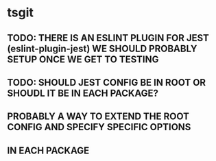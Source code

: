 # tsgit

## TODO: THERE IS AN ESLINT PLUGIN FOR JEST (eslint-plugin-jest) WE SHOULD PROBABLY SETUP ONCE WE GET TO TESTING

## TODO: SHOULD JEST CONFIG BE IN ROOT OR SHOUDL IT BE IN EACH PACKAGE?
##       PROBABLY A WAY TO EXTEND THE ROOT CONFIG AND SPECIFY SPECIFIC OPTIONS
##       IN EACH PACKAGE
